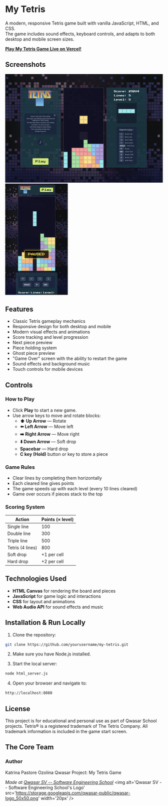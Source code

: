 # My Tetris

A modern, responsive Tetris game built with vanilla JavaScript, HTML, and CSS.  
The game includes sound effects, keyboard controls, and adapts to both desktop and mobile screen sizes.

**[Play My Tetris Game Live on Vercel!](https://my-tetris-sepia.vercel.app/)**

## Screenshots

<img src="assets/images/tetris_screenshot.png" width="600">  
<img src="assets/images/tetris_screenshot_mob.png" width="200">

## Features

- Classic Tetris gameplay mechanics
- Responsive design for both desktop and mobile
- Modern visual effects and animations
- Score tracking and level progression
- Next piece preview
- Piece holding system
- Ghost piece preview
- "Game Over" screen with the ability to restart the game
- Sound effects and background music
- Touch controls for mobile devices

## Controls

### How to Play

- Click **Play** to start a new game.
- Use arrow keys to move and rotate blocks:
  - **⬆️ Up Arrow** — Rotate
  - **⬅️ Left Arrow** — Move left
  - **➡️ Right Arrow** — Move right
  - **⬇️ Down Arrow** — Soft drop
  - **Spacebar** — Hard drop
  - **C key (Hold)** button or key to store a piece

### Game Rules

- Clear lines by completing them horizontally
- Each cleared line gives points
- The game speeds up with each level (every 10 lines cleared)
- Game over occurs if pieces stack to the top

### Scoring System

| Action           | Points (× level) |
| ---------------- | ---------------- |
| Single line      | 100              |
| Double line      | 300              |
| Triple line      | 500              |
| Tetris (4 lines) | 800              |
| Soft drop        | +1 per cell      |
| Hard drop        | +2 per cell      |

## Technologies Used

- **HTML Canvas** for rendering the board and pieces
- **JavaScript** for game logic and interactions
- **CSS** for layout and animations
- **Web Audio API** for sound effects and music

## Installation & Run Locally

1. Clone the repository:

```bash
git clone https://github.com/yourusername/my-tetris.git
```

2. Make sure you have Node.js installed.

3. Start the local server:

```bash
node html_server.js
```

4. Open your browser and navigate to:

```bash
http://localhost:8080
```

## License

This project is for educational and personal use as part of Qwasar School projects.
Tetris® is a registered trademark of The Tetris Company.
All trademark information is included in the game start screen.

## The Core Team

### Author

Katrina Pastore Ozolina
Qwasar Project: My Tetris Game

<span><i>Made at <a href='https://qwasar.io'>Qwasar SV -- Software Engineering School</a></i></span>
<span><img alt='Qwasar SV -- Software Engineering School's Logo' src='https://storage.googleapis.com/qwasar-public/qwasar-logo_50x50.png' width='20px' /></span>
